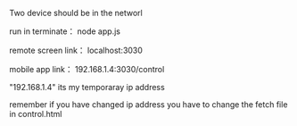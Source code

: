 
Two device should be in the networl

run  in  terminate： node app.js

remote screen link： localhost:3030

mobile app link： 192.168.1.4:3030/control 

"192.168.1.4" its my temporaray ip address

remember if you have changed ip address you have to change the fetch file in control.html 